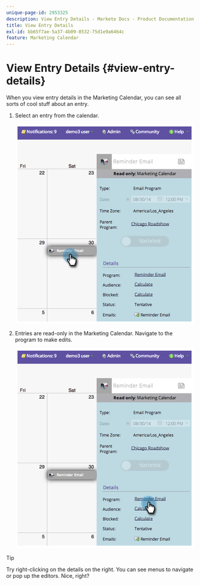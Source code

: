 ```yaml
---
unique-page-id: 2953325
description: View Entry Details - Marketo Docs - Product Documentation
title: View Entry Details
exl-id: bb65f7ae-5a37-4b09-8532-75d1e9a6464c
feature: Marketing Calendar
---
```

# View Entry Details {#view-entry-details}

When you view entry details in the Marketing Calendar, you can see all sorts of cool stuff about an entry.

1. Select an entry from the calendar.

   ![](assets/image2014-9-26-10-3a30-3a44.png)

1. Entries are read-only in the Marketing Calendar. Navigate to the program to make edits.

   ![](assets/image2014-9-26-10-3a31-3a1.png)

>[!TIP]
>
>Try right-clicking on the details on the right. You can see menus to navigate or pop up the editors. Nice, right?
